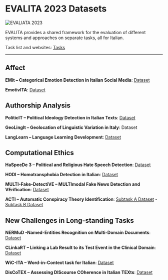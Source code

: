 # EVALITA 2023 Datasets
![EVALIATA 2023](https://www.evalita.it/wp-content/uploads/2021/10/EVALITA_Logo_Home-2.png)

EVALITA provides a shared framework for the evaluation of different systems and approaches on separate tasks, all for Italian. 

Task list and websites:  [Tasks](https://www.evalita.it/campaigns/evalita-2023/tasks/)

---------------------------------------------------
## Affect
**EMit – Categorical Emotion Detection in Italian Social Media**: [Dataset](https://github.com/oaraque/emit/tree/main)

**EmotivITA**: [Dataset](https://github.com/GiovanniGafa/EmoITA)

## Authorship Analysis
**PoliticIT – Political Ideology Detection in Italian Texts**: [Dataset](https://codalab.lisn.upsaclay.fr/competitions/8507#learn_the_details-get_starting_kit)

**GeoLingIt – Geolocation of Linguistic Variation in Italy**: Dataset

**LangLearn – Language Learning Development**: [Dataset](https://sites.google.com/view/langlearn2023/data?authuser=0)

## Computational Ethics
**HaSpeeDe 3 – Political and Religious Hate Speech Detection**: [Dataset](https://github.com/mirkolai/EVALITA2023-HaSpeeDe3)

**HODI – Homotransphobia Detection in Italian**: [Dataset](https://docs.google.com/forms/d/e/1FAIpQLSc2ZpcBjOz_jFXW7bGSEXQmG13NPvcIClbDVTJfDIGN7lONlQ/viewform)

**MULTI-Fake-DetectiVE – MULTImodal Fake News Detection and VErification**: [Dataset](https://sites.google.com/unipi.it/multi-fake-detective/data?authuser=0)

**ACTI – Automatic Conspiracy Theory Identification**: [Subtask A Dataset](https://www.kaggle.com/competitions/acti-subtask-a/data) - [Subtask B Dataset](https://www.kaggle.com/competitions/acti-subtask-b/data)

## New Challenges in Long-standing Tasks
**NERMuD -Named-Entities Recognition on Multi-Domain Documents**: [Dataset](https://github.com/dhfbk/KIND/tree/main)

**CLinkaRT – Linking a Lab Result to its Test Event in the Clinical Domain**: [Dataset](https://e3c.fbk.eu/clinkart#h.5jx6hxdjjvn)

**WiC-ITA – Word-in-Context task for Italian**: [Dataset](https://github.com/wic-ita/data)

**DisCoTEX – Assessing DIScourse COherence in Italian TEXts**: [Dataset](https://sites.google.com/view/discotex/data?authuser=0)
